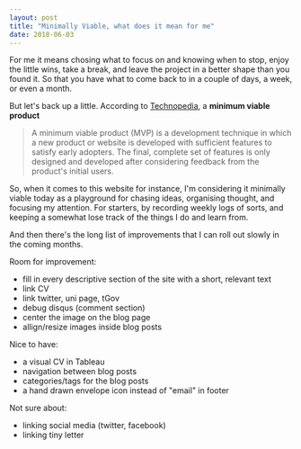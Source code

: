 ```yaml
---
layout: post
title: "Minimally Viable, what does it mean for me"
date: 2018-06-03
---
```


For me it means chosing what to focus on and knowing when to stop, enjoy the little wins, take a break, and leave the project in a better shape than you found it. So that you have what to come back to in a couple of days, a week, or even a month.

But let's back up a little. According to [Technopedia](https://www.techopedia.com/definition/27809/minimum-viable-product-mvp), a **minimum viable product** 
> A minimum viable product (MVP) is a development technique in which a new product or website is developed with sufficient features to satisfy early adopters. The final, complete set of features is only designed and developed after considering feedback from the product's initial users.

So, when it comes to this website for instance, I'm considering it minimally viable today as a playground for chasing ideas, organising thought, and focusing my attention. For starters, by recording weekly logs of sorts, and keeping a somewhat lose track of the things I do and learn from.

And then there's the long list of improvements that I can roll out slowly in the coming months.

Room for improvement:
* fill in every descriptive section of the site with a short, relevant text
* link CV
* link twitter, uni page, tGov
* debug disqus (comment section)
* center the image on the blog page
* allign/resize images inside blog posts

Nice to have:
* a visual CV in Tableau
* navigation between blog posts
* categories/tags for the blog posts
* a hand drawn envelope icon instead of "email" in footer

Not sure about:
* linking social media (twitter, facebook)
* linking tiny letter
